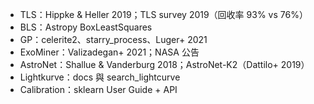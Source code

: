 - TLS：Hippke & Heller 2019；TLS survey 2019（回收率 93% vs 76%）
- BLS：Astropy BoxLeastSquares
- GP：celerite2、starry_process、Luger+ 2021
- ExoMiner：Valizadegan+ 2021；NASA 公告
- AstroNet：Shallue & Vanderburg 2018；AstroNet-K2（Dattilo+ 2019）
- Lightkurve：docs 與 search_lightcurve
- Calibration：sklearn User Guide + API
